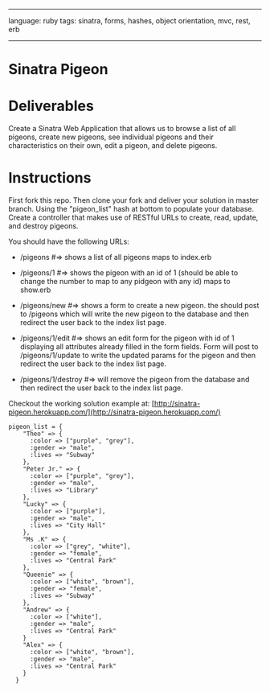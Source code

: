 ---
language: ruby
tags: sinatra, forms, hashes, object orientation, mvc, rest, erb
___

# Sinatra Pigeon

# Deliverables

Create a Sinatra Web Application that allows us to browse a list of all pigeons, create new pigeons, see individual pigeons and their characteristics on their own, edit a pigeon, and delete pigeons.

# Instructions

First fork this repo. Then clone your fork and deliver your solution in master branch.
Using the "pigeon_list" hash at bottom to populate your database. Create a controller that makes use of RESTful URLs to create, read, update, and destroy pigeons.

You should have the following URLs:

- /pigeons #=> shows a list of all pigeons maps to index.erb

- /pigeons/1 #=> shows the pigeon with an id of 1 (should be able to change the number to map to any pidgeon with any id) maps to show.erb

- /pigeons/new #=> shows a form to create a new pigeon. the should post to /pigeons which will write the new pigeon to the database and then redirect the user back to the index list page.

- /pigeons/1/edit #=> shows an edit form for the pigeon with id of 1 displaying all attributes already filled in the form fields. Form will post to /pigeons/1/update to write the updated params for the pigeon and then redirect the user back to the index list page.

- /pigeons/1/destroy #=> will remove the pigeon from the database and then redirect the user back to the index list page.

Checkout the working solution example at: [http://sinatra-pigeon.herokuapp.com/](http://sinatra-pigeon.herokuapp.com/)

```
pigeon_list = {
    "Theo" => {
      :color => ["purple", "grey"],
      :gender => "male",
      :lives => "Subway"
    },
    "Peter Jr." => {
      :color => ["purple", "grey"],
      :gender => "male",
      :lives => "Library"
    },
    "Lucky" => {
      :color => ["purple"],
      :gender => "male",
      :lives => "City Hall"
    },
    "Ms .K" => {
      :color => ["grey", "white"],
      :gender => "female",
      :lives => "Central Park"
    },
    "Queenie" => {
      :color => ["white", "brown"],
      :gender => "female",
      :lives => "Subway"
    },
    "Andrew" => {
      :color => ["white"],
      :gender => "male",
      :lives => "Central Park"
    }
    "Alex" => {
      :color => ["white", "brown"],
      :gender => "male",
      :lives => "Central Park"
    }
  }
```
